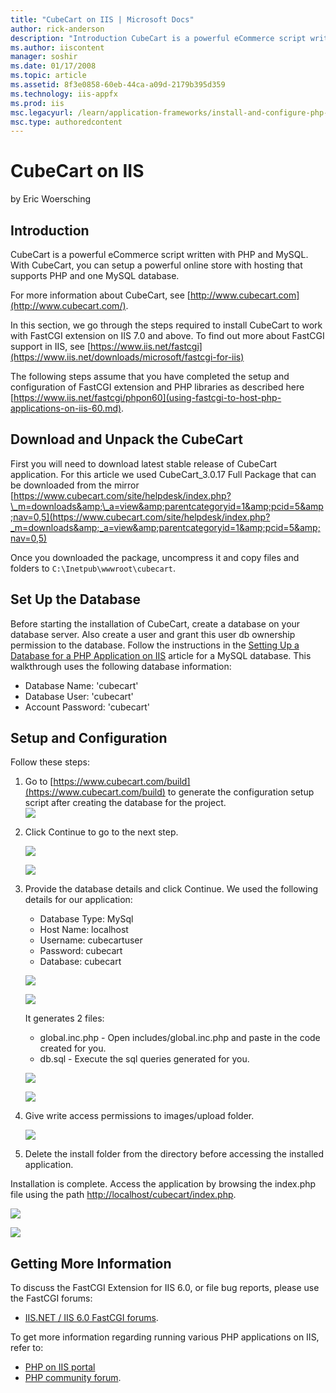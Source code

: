 ```yaml
---
title: "CubeCart on IIS | Microsoft Docs"
author: rick-anderson
description: "Introduction CubeCart is a powerful eCommerce script written with PHP and MySQL. With CubeCart, you can setup a powerful online store with hosting that suppo..."
ms.author: iiscontent
manager: soshir
ms.date: 01/17/2008
ms.topic: article
ms.assetid: 8f3e0858-60eb-44ca-a09d-2179b395d359
ms.technology: iis-appfx
ms.prod: iis
msc.legacyurl: /learn/application-frameworks/install-and-configure-php-applications-on-iis/cubecart-on-iis
msc.type: authoredcontent
---
```

CubeCart on IIS
====================
by Eric Woersching

## Introduction

CubeCart is a powerful eCommerce script written with PHP and MySQL. With CubeCart, you can setup a powerful online store with hosting that supports PHP and one MySQL database.

For more information about CubeCart, see [http://www.cubecart.com](http://www.cubecart.com/).

In this section, we go through the steps required to install CubeCart to work with FastCGI extension on IIS 7.0 and above. To find out more about FastCGI support in IIS, see [https://www.iis.net/fastcgi](https://www.iis.net/downloads/microsoft/fastcgi-for-iis)

The following steps assume that you have completed the setup and configuration of FastCGI extension and PHP libraries as described here [https://www.iis.net/fastcgi/phpon60](using-fastcgi-to-host-php-applications-on-iis-60.md).

## Download and Unpack the CubeCart

First you will need to download latest stable release of CubeCart application. For this article we used CubeCart\_3.0.17 Full Package that can be downloaded from the mirror   
[https://www.cubecart.com/site/helpdesk/index.php?\_m=downloads&amp;\_a=view&amp;parentcategoryid=1&amp;pcid=5&amp;nav=0,5](https://www.cubecart.com/site/helpdesk/index.php?_m=downloads&amp;_a=view&amp;parentcategoryid=1&amp;pcid=5&amp;nav=0,5)

Once you downloaded the package, uncompress it and copy files and folders to `C:\Inetpub\wwwroot\cubecart`.

## Set Up the Database

Before starting the installation of CubeCart, create a database on your database server. Also create a user and grant this user db ownership permission to the database. Follow the instructions in the [Setting Up a Database for a PHP Application on IIS](../install-and-configure-php-on-iis/setting-up-a-database-for-a-php-application-on-iis.md) article for a MySQL database. This walkthrough uses the following database information:

- Database Name: 'cubecart'
- Database User: 'cubecart'
- Account Password: 'cubecart'

## Setup and Configuration

Follow these steps:

1. Go to [https://www.cubecart.com/build](https://www.cubecart.com/build) to generate the configuration setup script after creating the database for the project.  
    [![](cubecart-on-iis/_static/image2.jpg)](cubecart-on-iis/_static/image1.jpg)
2. Click Continue to go to the next step.  

    [![](cubecart-on-iis/_static/image4.jpg)](cubecart-on-iis/_static/image3.jpg)

    [![](cubecart-on-iis/_static/image6.jpg)](cubecart-on-iis/_static/image5.jpg)
3. Provide the database details and click Continue. We used the following details for our application:  

    - Database Type: MySql
    - Host Name: localhost
    - Username: cubecartuser
    - Password: cubecart
    - Database: cubecart

    [![](cubecart-on-iis/_static/image8.jpg)](cubecart-on-iis/_static/image7.jpg)

    [![](cubecart-on-iis/_static/image10.jpg)](cubecart-on-iis/_static/image9.jpg)

    It generates 2 files:

    - global.inc.php - Open includes/global.inc.php and paste in the code created for you.
    - db.sql - Execute the sql queries generated for you.

    [![](cubecart-on-iis/_static/image12.jpg)](cubecart-on-iis/_static/image11.jpg)

    [![](cubecart-on-iis/_static/image14.jpg)](cubecart-on-iis/_static/image13.jpg)
4. Give write access permissions to images/upload folder.  

    [![](cubecart-on-iis/_static/image16.jpg)](cubecart-on-iis/_static/image15.jpg)
5. Delete the install folder from the directory before accessing the installed application.

Installation is complete. Access the application by browsing the index.php file using the path [http://localhost/cubecart/index.php](http://localhost/cubecart/index.php).

[![](cubecart-on-iis/_static/image18.jpg)](cubecart-on-iis/_static/image17.jpg)

[![](cubecart-on-iis/_static/image20.jpg)](cubecart-on-iis/_static/image19.jpg)

## Getting More Information

To discuss the FastCGI Extension for IIS 6.0, or file bug reports, please use the FastCGI forums:

- [IIS.NET / IIS 6.0 FastCGI forums](https://forums.iis.net/1103.aspx).

To get more information regarding running various PHP applications on IIS, refer to:

- [PHP on IIS portal](https://php.iis.net/)
- [PHP community forum](https://forums.iis.net/1102.aspx).